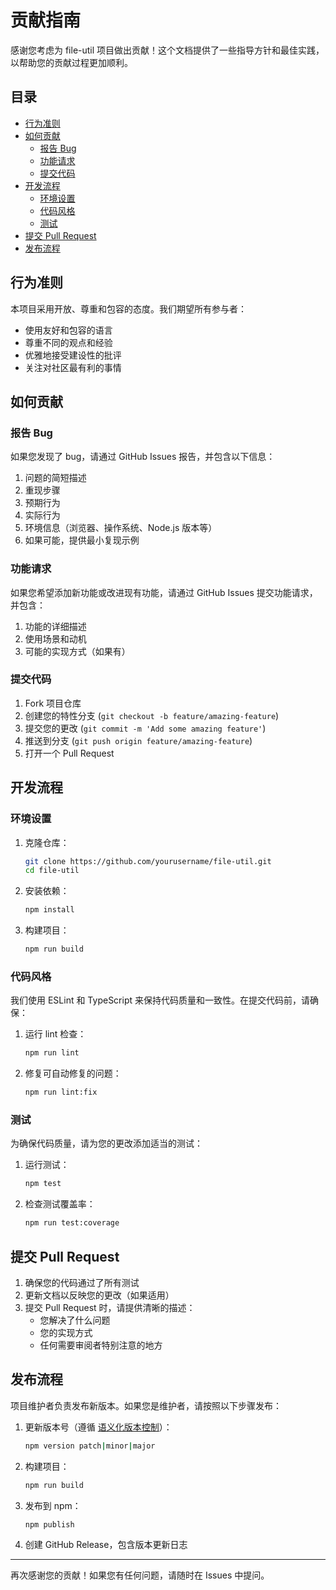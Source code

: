 # 贡献指南

感谢您考虑为 file-util 项目做出贡献！这个文档提供了一些指导方针和最佳实践，以帮助您的贡献过程更加顺利。

## 目录

- [行为准则](#行为准则)
- [如何贡献](#如何贡献)
  - [报告 Bug](#报告-bug)
  - [功能请求](#功能请求)
  - [提交代码](#提交代码)
- [开发流程](#开发流程)
  - [环境设置](#环境设置)
  - [代码风格](#代码风格)
  - [测试](#测试)
- [提交 Pull Request](#提交-pull-request)
- [发布流程](#发布流程)

## 行为准则

本项目采用开放、尊重和包容的态度。我们期望所有参与者：

- 使用友好和包容的语言
- 尊重不同的观点和经验
- 优雅地接受建设性的批评
- 关注对社区最有利的事情

## 如何贡献

### 报告 Bug

如果您发现了 bug，请通过 GitHub Issues 报告，并包含以下信息：

1. 问题的简短描述
2. 重现步骤
3. 预期行为
4. 实际行为
5. 环境信息（浏览器、操作系统、Node.js 版本等）
6. 如果可能，提供最小复现示例

### 功能请求

如果您希望添加新功能或改进现有功能，请通过 GitHub Issues 提交功能请求，并包含：

1. 功能的详细描述
2. 使用场景和动机
3. 可能的实现方式（如果有）

### 提交代码

1. Fork 项目仓库
2. 创建您的特性分支 (`git checkout -b feature/amazing-feature`)
3. 提交您的更改 (`git commit -m 'Add some amazing feature'`)
4. 推送到分支 (`git push origin feature/amazing-feature`)
5. 打开一个 Pull Request

## 开发流程

### 环境设置

1. 克隆仓库：
   ```bash
   git clone https://github.com/yourusername/file-util.git
   cd file-util
   ```

2. 安装依赖：
   ```bash
   npm install
   ```

3. 构建项目：
   ```bash
   npm run build
   ```

### 代码风格

我们使用 ESLint 和 TypeScript 来保持代码质量和一致性。在提交代码前，请确保：

1. 运行 lint 检查：
   ```bash
   npm run lint
   ```

2. 修复可自动修复的问题：
   ```bash
   npm run lint:fix
   ```

### 测试

为确保代码质量，请为您的更改添加适当的测试：

1. 运行测试：
   ```bash
   npm test
   ```

2. 检查测试覆盖率：
   ```bash
   npm run test:coverage
   ```

## 提交 Pull Request

1. 确保您的代码通过了所有测试
2. 更新文档以反映您的更改（如果适用）
3. 提交 Pull Request 时，请提供清晰的描述：
   - 您解决了什么问题
   - 您的实现方式
   - 任何需要审阅者特别注意的地方

## 发布流程

项目维护者负责发布新版本。如果您是维护者，请按照以下步骤发布：

1. 更新版本号（遵循 [语义化版本控制](https://semver.org/lang/zh-CN/)）：
   ```bash
   npm version patch|minor|major
   ```

2. 构建项目：
   ```bash
   npm run build
   ```

3. 发布到 npm：
   ```bash
   npm publish
   ```

4. 创建 GitHub Release，包含版本更新日志

---

再次感谢您的贡献！如果您有任何问题，请随时在 Issues 中提问。